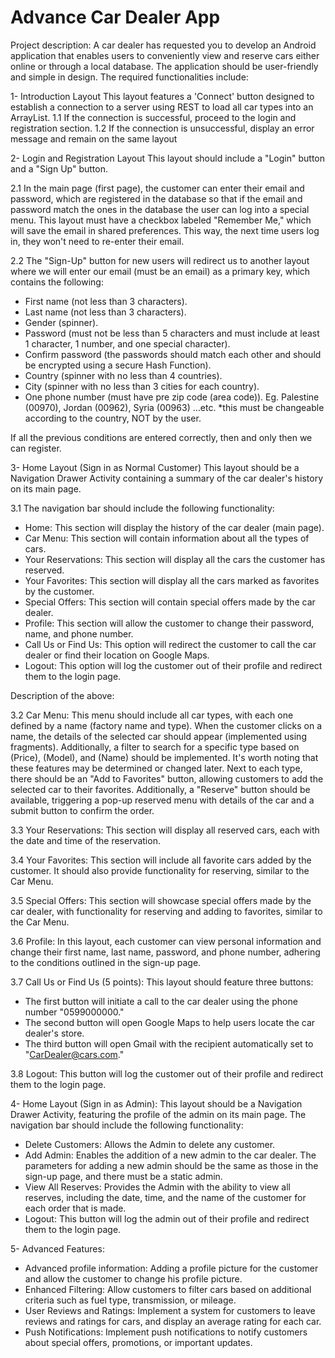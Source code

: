 # Advance Car Dealer App
Project description: A car dealer has requested you to develop an Android application that enables users to conveniently view and reserve cars either online or through a local database. The application should be user-friendly and simple in design. The required functionalities include:

1- Introduction Layout
   This layout features a 'Connect' button designed to establish a connection to a server using REST to load all car types into an ArrayList.
   1.1 If the connection is successful, proceed to the login and registration section.
   1.2 If the connection is unsuccessful, display an error message and remain on the same layout

2- Login and Registration Layout
   This layout should include a "Login" button and a "Sign Up" button.
    
   2.1 In the main page (first page), the customer can enter their email and password, which are registered in the database so that if the email and password match the ones in the database the user can log into a special menu.
   This layout must have a checkbox labeled "Remember Me," which will save the email in shared preferences. This way, the next time users log in, they won't need to re-enter their email.

   2.2 The "Sign-Up" button for new users will redirect us to another layout where we will enter our email (must be an email) as a primary key, which contains the following:
   
   * First name (not less than 3 characters).
   * Last name (not less than 3 characters).
   * Gender (spinner).
   * Password (must not be less than 5 characters and must include at least 1 character, 1 number, and one special character).
   * Confirm password (the passwords should match each other and should be encrypted using a secure Hash Function).
   * Country (spinner with no less than 4 countries).
   * City (spinner with no less than 3 cities for each country).
   * One phone number (must have pre zip code (area code)). Eg. Palestine (00970), Jordan (00962), Syria (00963) …etc. *this must be changeable according to the country, NOT by the user.

   If all the previous conditions are entered correctly, then and only then we can register.

3- Home Layout (Sign in as Normal Customer)
   This layout should be a Navigation Drawer Activity containing a summary of the car dealer's history on its main page.

   3.1 The navigation bar should include the following functionality:
   
   * Home: This section will display the history of the car dealer (main page).
   * Car Menu: This section will contain information about all the types of cars.
   * Your Reservations: This section will display all the cars the customer has reserved.
   * Your Favorites: This section will display all the cars marked as favorites by the customer.
   * Special Offers: This section will contain special offers made by the car dealer.
   * Profile: This section will allow the customer to change their password, name, and phone number.
   * Call Us or Find Us: This option will redirect the customer to call the car dealer or find their location on Google Maps.
   * Logout: This option will log the customer out of their profile and redirect them to the login page.

   Description of the above:

   3.2 Car Menu:
   This menu should include all car types, with each one defined by a name (factory name and type). When the customer clicks on a name, the details of the selected car should appear (implemented using fragments). Additionally, a filter to search
   for a specific type based on (Price), (Model), and (Name) should be implemented. It's worth noting that these features may be determined or changed later. Next to each type, there should be an "Add to Favorites" button, allowing customers to
   add the selected car to their favorites. Additionally, a "Reserve" button should be available, triggering a pop-up reserved menu with details of the car and a submit button to confirm the order.

   3.3 Your Reservations:
   This section will display all reserved cars, each with the date and time of the reservation.

   3.4 Your Favorites:
   This section will include all favorite cars added by the customer. It should also provide functionality for reserving, similar to the Car Menu.

   3.5 Special Offers:
   This section will showcase special offers made by the car dealer, with functionality for reserving and adding to favorites, similar to the Car Menu.

   3.6 Profile:
   In this layout, each customer can view personal information and change their first name, last name, password, and phone number, adhering to the conditions outlined in the sign-up page.

   3.7 Call Us or Find Us (5 points):
   This layout should feature three buttons:

   * The first button will initiate a call to the car dealer using the phone number "0599000000."
   * The second button will open Google Maps to help users locate the car dealer's store.
   * The third button will open Gmail with the recipient automatically set to "CarDealer@cars.com."

   3.8 Logout:
   This button will log the customer out of their profile and redirect them to the login page.

4- Home Layout (Sign in as Admin): 
   This layout should be a Navigation Drawer Activity, featuring the profile of the admin on its main page. The navigation bar should include the following functionality:
   
   * Delete Customers: Allows the Admin to delete any customer.
   * Add Admin: Enables the addition of a new admin to the car dealer. The parameters for adding a new admin should be the same as those in the sign-up page, and there must be a static admin.
   * View All Reserves: Provides the Admin with the ability to view all reserves, including the date, time, and the name of the customer for each order that is made.
   * Logout: This button will log the admin out of their profile and redirect them to the login page.

5- Advanced Features:
   
   * Advanced profile information: Adding a profile picture for the customer and allow the customer to change his profile picture.
   * Enhanced Filtering: Allow customers to filter cars based on additional criteria such as fuel type, transmission, or mileage.
   * User Reviews and Ratings: Implement a system for customers to leave reviews and ratings for cars, and display an average rating for each car.
   * Push Notifications: Implement push notifications to notify customers about special offers, promotions, or important updates.
